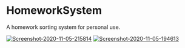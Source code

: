 # HomeworkSystem
A homework sorting system for personal use.


<a href="https://ibb.co/rsZ6LCg"><img src="https://i.ibb.co/FVBwfS9/Screenshot-2020-11-05-215814.png" alt="Screenshot-2020-11-05-215814" border="0"></a>
<a href="https://ibb.co/Ns6SKsH"><img src="https://i.ibb.co/c1cLQ17/Screenshot-2020-11-05-194613.png" alt="Screenshot-2020-11-05-194613" border="0"></a>

